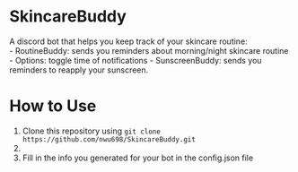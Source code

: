 # SkincareBuddy

A discord bot that helps you keep track of your skincare routine:  
    - RoutineBuddy: sends you reminders about morning/night skincare routine  
        - Options: toggle time of notifications
    - SunscreenBuddy: sends you reminders to reapply your sunscreen.  

# How to Use
1. Clone this repository using `git clone https://github.com/nwu698/SkincareBuddy.git`
2. 
3. Fill in the info you generated for your bot in the config.json file
